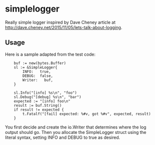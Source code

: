 # simplelogger
Really simple logger inspired by Dave Cheney article at http://dave.cheney.net/2015/11/05/lets-talk-about-logging.

## Usage
Here is a sample adapted from the test code:
```
	buf := new(bytes.Buffer)
	sl := &SimpleLogger{
		INFO:   true,
		DEBUG:  false,
		Writer:   buf,
	}

	sl.Info("[info] %s\n", "foo")
	sl.Debug("[debug] %s\n", "bar")
	expected := "[info] foo\n"
	result := buf.String()
	if result != expected {
		t.Fatalf("[fail] expected: %#v, got %#v", expected, result)
	}
```

You first decide and create the io.Writer that determines where
the log output should go. Then you allocate the SimpleLogger struct using the literal syntax, setting INFO and DEBUG to true as desired.

